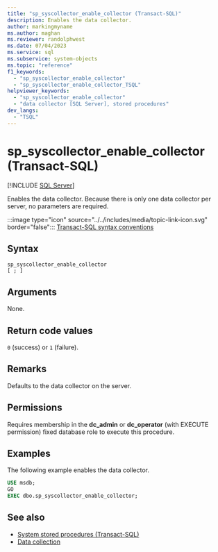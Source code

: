 ```yaml
---
title: "sp_syscollector_enable_collector (Transact-SQL)"
description: Enables the data collector.
author: markingmyname
ms.author: maghan
ms.reviewer: randolphwest
ms.date: 07/04/2023
ms.service: sql
ms.subservice: system-objects
ms.topic: "reference"
f1_keywords:
  - "sp_syscollector_enable_collector"
  - "sp_syscollector_enable_collector_TSQL"
helpviewer_keywords:
  - "sp_syscollector_enable_collector"
  - "data collector [SQL Server], stored procedures"
dev_langs:
  - "TSQL"
---
```

# sp_syscollector_enable_collector (Transact-SQL)

[!INCLUDE [SQL Server](../../includes/applies-to-version/sqlserver.md)]

Enables the data collector. Because there is only one data collector per server, no parameters are required.

:::image type="icon" source="../../includes/media/topic-link-icon.svg" border="false"::: [Transact-SQL syntax conventions](../../t-sql/language-elements/transact-sql-syntax-conventions-transact-sql.md)

## Syntax

```syntaxsql
sp_syscollector_enable_collector
[ ; ]
```

## Arguments

None.

## Return code values

`0` (success) or `1` (failure).

## Remarks

Defaults to the data collector on the server.

## Permissions

Requires membership in the **dc_admin** or **dc_operator** (with EXECUTE permission) fixed database role to execute this procedure.

## Examples

The following example enables the data collector.

```sql
USE msdb;
GO
EXEC dbo.sp_syscollector_enable_collector;
```

## See also

- [System stored procedures (Transact-SQL)](system-stored-procedures-transact-sql.md)
- [Data collection](../data-collection/data-collection.md)
